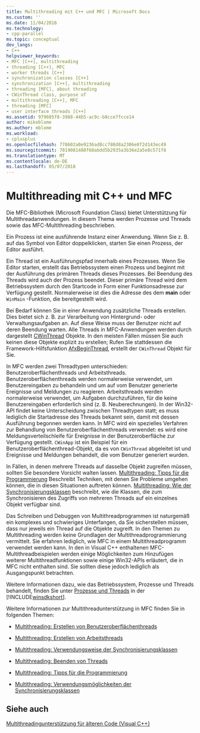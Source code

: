 ```yaml
---
title: Multithreading mit C++ und MFC | Microsoft Docs
ms.custom: ''
ms.date: 11/04/2016
ms.technology:
- cpp-parallel
ms.topic: conceptual
dev_langs:
- C++
helpviewer_keywords:
- MFC [C++], multithreading
- threading [C++], MFC
- worker threads [C++]
- synchronization classes [C++]
- synchronization [C++], multithreading
- threading [MFC], about threading
- CWinThread class, purpose of
- multithreading [C++], MFC
- threading [MFC]
- user interface threads [C++]
ms.assetid: 979605f8-3988-44b5-ac9c-b8cce7fcce14
author: mikeblome
ms.author: mblome
ms.workload:
- cplusplus
ms.openlocfilehash: 778602a0e9236ad8cc788d8a2306e8f2d143ec49
ms.sourcegitcommit: 7019081488f68abdd5b2935a3b36e2a5e8c571f8
ms.translationtype: MT
ms.contentlocale: de-DE
ms.lasthandoff: 05/07/2018
---
```

# <a name="multithreading-with-c-and-mfc"></a>Multithreading mit C++ und MFC
Die MFC-Bibliothek (Microsoft Foundation Class) bietet Unterstützung für Multithreadanwendungen. In diesem Thema werden Prozesse und Threads sowie das MFC-Multithreading beschrieben.  
  
 Ein Prozess ist eine ausführende Instanz einer Anwendung. Wenn Sie z. B. auf das Symbol von Editor doppelklicken, starten Sie einen Prozess, der Editor ausführt.  
  
 Ein Thread ist ein Ausführungspfad innerhalb eines Prozesses. Wenn Sie Editor starten, erstellt das Betriebssystem einen Prozess und beginnt mit der Ausführung des primären Threads dieses Prozesses. Bei Beendung des Threads wird auch der Prozess beendet. Dieser primäre Thread wird dem Betriebssystem durch den Startcode in Form einer Funktionsadresse zur Verfügung gestellt. Normalerweise ist dies die Adresse des dem **main** oder `WinMain` -Funktion, die bereitgestellt wird.  
  
 Bei Bedarf können Sie in einer Anwendung zusätzliche Threads erstellen. Dies bietet sich z. B. zur Verarbeitung von Hintergrund- oder Verwaltungsaufgaben an. Auf diese Weise muss der Benutzer nicht auf deren Beendung warten. Alle Threads in MFC-Anwendungen werden durch dargestellt [CWinThread](../mfc/reference/cwinthread-class.md) Objekte. In den meisten Fällen müssen Sie auch keinen diese Objekte explizit zu erstellen; Rufen Sie stattdessen die Framework-Hilfsfunktion [AfxBeginThread](../mfc/reference/application-information-and-management.md#afxbeginthread), erstellt der `CWinThread` Objekt für Sie.  
  
 In MFC werden zwei Threadtypen unterschieden: Benutzeroberflächenthreads und Arbeitsthreads. Benutzeroberflächenthreads werden normalerweise verwendet, um Benutzereingaben zu behandeln und um auf vom Benutzer generierte Ereignisse und Meldungen zu reagieren. Arbeitsthreads werden normalerweise verwendet, um Aufgaben durchzuführen, für die keine Benutzereingaben erforderlich sind (z. B. Neuberechnungen). In der Win32-API findet keine Unterscheidung zwischen Threadtypen statt; es muss lediglich die Startadresse des Threads bekannt sein, damit mit dessen Ausführung begonnen werden kann. In MFC wird ein spezielles Verfahren zur Behandlung von Benutzeroberflächenthreads verwendet: es wird eine Meldungsverteilschleife für Ereignisse in der Benutzeroberfläche zur Verfügung gestellt. `CWinApp` ist ein Beispiel für ein Benutzeroberflächenthread-Objekt, da es von `CWinThread` abgeleitet ist und Ereignisse und Meldungen behandelt, die vom Benutzer generiert wurden.  
  
 In Fällen, in denen mehrere Threads auf dasselbe Objekt zugreifen müssen, sollten Sie besondere Vorsicht walten lassen. [Multithreading: Tipps für die Programmierung](../parallel/multithreading-programming-tips.md) Beschreibt Techniken, mit denen Sie Probleme umgehen können, die in diesen Situationen auftreten können. [Multithreading: Wie der Synchronisierungsklassen](../parallel/multithreading-how-to-use-the-synchronization-classes.md) beschreibt, wie die Klassen, die zum Synchronisieren des Zugriffs von mehreren Threads auf ein einzelnes Objekt verfügbar sind.  
  
 Das Schreiben und Debuggen von Multithreadprogrammen ist naturgemäß ein komplexes und schwieriges Unterfangen, da Sie sicherstellen müssen, dass nur jeweils ein Thread auf die Objekte zugreift. In den Themen zu Multithreading werden keine Grundlagen der Multithreadprogrammierung vermittelt. Sie erfahren lediglich, wie MFC in einem Multithreadprogramm verwendet werden kann. In den in Visual C++ enthaltenen MFC-Multithreadbeispielen werden einige Möglichkeiten zum Hinzufügen weiterer Multithreadfunktionen sowie einige Win32-APIs erläutert, die in MFC nicht enthalten sind. Sie sollten diese jedoch lediglich als Ausgangspunkt betrachten.  
  
 Weitere Informationen dazu, wie das Betriebssystem, Prozesse und Threads behandelt, finden Sie unter [Prozesse und Threads](http://msdn.microsoft.com/library/windows/desktop/ms684841) in der [!INCLUDE[winsdkshort](../atl-mfc-shared/reference/includes/winsdkshort_md.md)].  
  
 Weitere Informationen zur Multithreadunterstützung in MFC finden Sie in folgenden Themen:  
  
-   [Multithreading: Erstellen von Benutzeroberflächenthreads](../parallel/multithreading-creating-user-interface-threads.md)  
  
-   [Multithreading: Erstellen von Arbeitsthreads](../parallel/multithreading-creating-worker-threads.md)  
  
-   [Multithreading: Verwendungsweise der Synchronisierungsklassen](../parallel/multithreading-how-to-use-the-synchronization-classes.md)  
  
-   [Multithreading: Beenden von Threads](../parallel/multithreading-terminating-threads.md)  
  
-   [Multithreading: Tipps für die Programmierung](../parallel/multithreading-programming-tips.md)  
  
-   [Multithreading: Verwendungsmöglichkeiten der Synchronisierungsklassen](../parallel/multithreading-when-to-use-the-synchronization-classes.md)  
  
## <a name="see-also"></a>Siehe auch  
 [Multithreadingunterstützung für älteren Code (Visual C++)](../parallel/multithreading-support-for-older-code-visual-cpp.md)